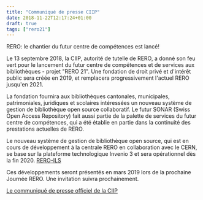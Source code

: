 ```yaml
---
title: "Communiqué de presse CIIP"
date: 2018-11-22T12:17:24+01:00
draft: true
tags: ["rero21"]
---
```


RERO: le chantier du futur centre de compétences est lancé!

Le 13 septembre 2018, la CIIP, autorité de tutelle de RERO, a donné son feu vert pour le lancement du futur centre de compétences et de services aux bibliothèques - projet "RERO 21". Une fondation de droit privé et d'intérêt public sera créée en 2019, et remplacera progressivement l'actuel RERO jusqu'en 2021.

La fondation fournira aux bibliothèques cantonales, municipales, patrimoniales, juridiques et scolaires intéressées un nouveau système de gestion de bibliothèque open source collaboratif. Le futur SONAR (Swiss Open Access Repository) fait aussi partie de la palette de services du futur centre de compétences, qui a été établie en partie dans la continuité des prestations actuelles de RERO.

Le nouveau système de gestion de bibliothèque open source, qui est en cours de développement à la centrale RERO en collaboration avec le CERN, se base sur la plateforme technologique Invenio 3 et sera opérationnel dès la fin 2020. [RERO-ILS](https://ils.test.rero.ch)  

Ces développements seront présentés en mars 2019 lors de la prochaine Journée RERO. Une invitation suivra prochainement.

[Le communiqué de presse officiel de la CIIP](https://www.rero.ch/pdfview.php?section=communique&filename=ciip_communique.pdf)
